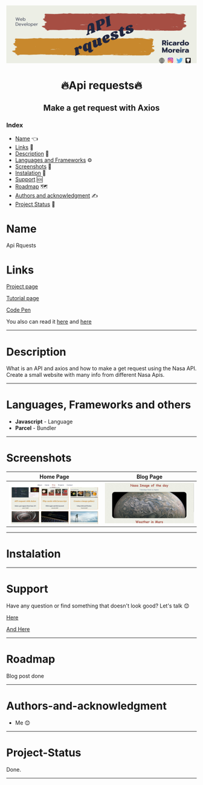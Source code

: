 [![Social banner for mugas](./assets/api_request_banner.png)](http://ricardomoreira.io/)

<h1 align="center"> 🔥Api requests🔥</h1>

<h2 align="center"> Make a get request with Axios</h2>

### Index

* [Name](#Name) 👈
* [Links](#Links) 🔗
* [Description](#Description) 📖
* [Languages and Frameworks](####Languages-and-Frameworks) ⚙️
* [Screenshots](#Screenshots) 📱
* [Instalation](#Instalation) 🧩
* [Support](#Support) 🆘
* [Roadmap](#Roadmap) 🗺️
* [Authors and acknowledgment](####Authors-and-acknowledgment) ✍️
* [Project Status](#Project-Status) 📜

# Name

Api Rquests

# Links

[Project page](https://nasaapiaxios.netlify.app/)

[Tutorial page](https://www.ricardomoreira.io/blog/2020-07-22-api-request-with-axios)

[Code Pen](https://codepen.io/collection/AdQGRM)

You also can read it [here](https://dev.to/mugas/make-a-api-request-using-axios-and-nasa-api-5h11) and [here](https://medium.com/@ricardo.d.moreira.rm/make-a-api-request-using-axios-and-nasa-api-8af4925acc4f)

___

# Description

What is an API and axios and how to make a get request using the Nasa API. Create a small website with many info from different Nasa Apis.

___

# Languages, Frameworks and others

* **Javascript** - Language
* **Parcel** - Bundler

____

# Screenshots

Home Page         |  Blog Page
:-------------------------:|:-------------------------:
![](../assets/screenshot.png)  |  ![](./assets/nasa_api.png)

____

# Instalation

___

# Support

Have any question or find something that doesn't look good? Let's talk 😊

[Here](https://github.com/mugas)

[And Here](https://www.ricardomoreira.io/about)

____

# Roadmap

Blog post done

____

# Authors-and-acknowledgment

* Me 😊

____

# Project-Status  

Done.

____
